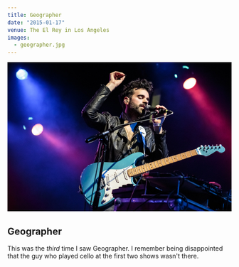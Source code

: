 ```yaml
---
title: Geographer
date: "2015-01-17"
venue: The El Rey in Los Angeles
images:
  - geographer.jpg
---
```


![Geographer](geographer.jpg)

## Geographer

This was the _third_ time I saw Geographer.
I remember being disappointed that the guy who played cello at the first two
shows wasn't there.
